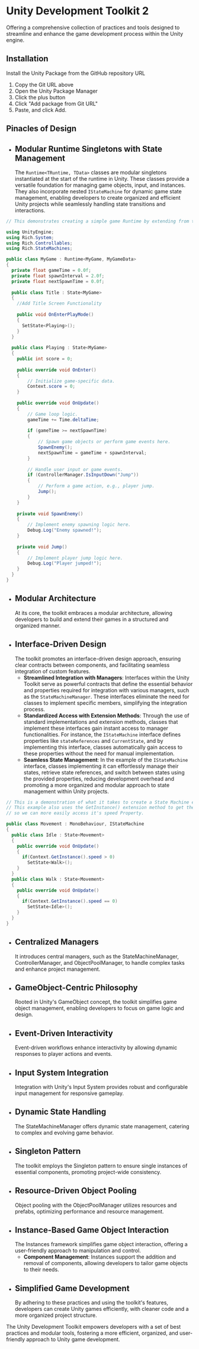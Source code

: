 # Unity Development Toolkit 2
Offering a comprehensive collection of practices and tools designed to streamline and enhance the game development process within the Unity engine.

## Installation
Install the Unity Package from the GitHub repository URL

1. Copy the Git URL above
2. Open the Unity Package Manager
3. Click the plus button
4. Click "Add package from Git URL"
5. Paste, and click Add.

## Pinacles of Design
- Modular Runtime Singletons with State Management 
  -
  The `Runtime<TRuntime, TData>` classes are modular singletons instantiated at the start of the runtime in Unity. These classes provide a versatile foundation for managing game objects, input, and instances. They also incorporate nested `IStateMachine` for dynamic game state management, enabling developers to create organized and efficient Unity projects while seamlessly handling state transitions and interactions.
```c#
// This demonstrates creating a simple game Runtime by extending from the Runtime class.

using UnityEngine;
using Rich.System;
using Rich.Controllables;
using Rich.StateMachines;

public class MyGame : Runtime<MyGame, MyGameData>
{
  private float gameTime = 0.0f;
  private float spawnInterval = 2.0f;
  private float nextSpawnTime = 0.0f;
  
  public class Title : State<MyGame>
  {
    //Add Title Screen Functionality
  
    public void OnEnterPlayMode()
    {
      SetState<Playing>();
    }
  }
  
  public class Playing : State<MyGame>
  {
    public int score = 0;
  
    public override void OnEnter()
    {
        // Initialize game-specific data.
        Context.score = 0;
    }
  
    public override void OnUpdate()
    {
        // Game loop logic.
        gameTime += Time.deltaTime;
  
        if (gameTime >= nextSpawnTime)
        {
            // Spawn game objects or perform game events here.
            SpawnEnemy();
            nextSpawnTime = gameTime + spawnInterval;
        }
  
        // Handle user input or game events.
        if (ControllerManager.IsInputDown("Jump"))
        {
            // Perform a game action, e.g., player jump.
            Jump();
        }
    }
  
    private void SpawnEnemy()
    {
        // Implement enemy spawning logic here.
        Debug.Log("Enemy spawned!");
    }
  
    private void Jump()
    {
        // Implement player jump logic here.
        Debug.Log("Player jumped!");
    }
  }
}
```

- Modular Architecture
  -
  At its core, the toolkit embraces a modular architecture, allowing developers to build and extend their games in a structured and organized manner.
- Interface-Driven Design
  -
  The toolkit promotes an interface-driven design approach, ensuring clear contracts between components, and facilitating seamless integration of custom features.
  - **Streamlined Integration with Managers**: Interfaces within the Unity Toolkit serve as powerful contracts that define the essential behavior and properties required for integration with various managers, such as the `StateMachineManager`. These interfaces eliminate the need for classes to implement specific members, simplifying the integration process.
  - **Standardized Access with Extension Methods**: Through the use of standard implementations and extension methods, classes that implement these interfaces gain instant access to manager functionalities. For instance, the `IStateMachine` interface defines properties like `stateReferences` and `CurrentState`, and by implementing this interface, classes automatically gain access to these properties without the need for manual implementation.
  - **Seamless State Management**: In the example of the `IStateMachine` interface, classes implementing it can effortlessly manage their states, retrieve state references, and switch between states using the provided properties, reducing development overhead and promoting a more organized and modular approach to state management within Unity projects.
```c#
// This is a demonstration of what it takes to create a State Machine enabled MonoBehaviour. 
// This example also uses the GetInstance() extension method to get the UDT Instance associated with this GameObject, 
// so we can more easily access it's speed Property.

public class Movement : MonoBehaviour, IStateMachine
{
  public class Idle : State<Movement>
  {
    public override void OnUpdate()
    {
      if(Context.GetInstance().speed > 0)
        SetState<Walk>(); 
    }
  }
  public class Walk : State<Movement>
  {
    public override void OnUpdate()
    {
      if(Context.GetInstance().speed == 0)
        SetState<Idle>(); 
    }
  }
}
```
- Centralized Managers
  -
  It introduces central managers, such as the StateMachineManager, ControllerManager, and ObjectPoolManager, to handle complex tasks and enhance project management.
- GameObject-Centric Philosophy
  -
  Rooted in Unity's GameObject concept, the toolkit simplifies game object management, enabling developers to focus on game logic and design.
- Event-Driven Interactivity
  -
  Event-driven workflows enhance interactivity by allowing dynamic responses to player actions and events.
- Input System Integration
  -
  Integration with Unity's Input System provides robust and configurable input management for responsive gameplay.
- Dynamic State Handling
  -
  The StateMachineManager offers dynamic state management, catering to complex and evolving game behavior.
- Singleton Pattern
  -
  The toolkit employs the Singleton pattern to ensure single instances of essential components, promoting project-wide consistency.
- Resource-Driven Object Pooling
  -
  Object pooling with the ObjectPoolManager utilizes resources and prefabs, optimizing performance and resource management.
- Instance-Based Game Object Interaction
  -
  The Instances framework simplifies game object interaction, offering a user-friendly approach to manipulation and control.
  - **Component Management**: Instances support the addition and removal of components, allowing developers to tailor game objects to their needs.
- Simplified Game Development
  -
  By adhering to these practices and using the toolkit's features, developers can create Unity games efficiently, with cleaner code and a more organized project structure.

The Unity Development Toolkit empowers developers with a set of best practices and modular tools, fostering a more efficient, organized, and user-friendly approach to Unity game development.
